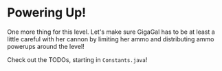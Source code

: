 # Powering Up!

One more thing for this level. Let's make sure GigaGal has to be at least a little careful with her cannon by limiting her ammo and distributing ammo powerups around the level!

Check out the TODOs, starting in `Constants.java`!
